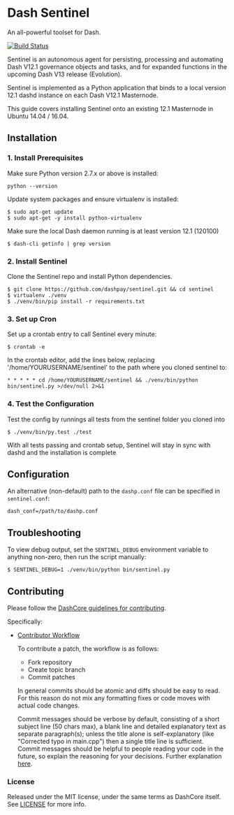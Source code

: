 # Dash Sentinel

An all-powerful toolset for Dash.

[![Build Status](https://travis-ci.org/dashpay/sentinel.svg?branch=master)](https://travis-ci.org/dashpay/sentinel)

Sentinel is an autonomous agent for persisting, processing and automating Dash V12.1 governance objects and tasks, and for expanded functions in the upcoming Dash V13 release (Evolution).

Sentinel is implemented as a Python application that binds to a local version 12.1 dashd instance on each Dash V12.1 Masternode.

This guide covers installing Sentinel onto an existing 12.1 Masternode in Ubuntu 14.04 / 16.04.

## Installation

### 1. Install Prerequisites

Make sure Python version 2.7.x or above is installed:

    python --version

Update system packages and ensure virtualenv is installed:

    $ sudo apt-get update
    $ sudo apt-get -y install python-virtualenv

Make sure the local Dash daemon running is at least version 12.1 (120100)

    $ dash-cli getinfo | grep version

### 2. Install Sentinel

Clone the Sentinel repo and install Python dependencies.

    $ git clone https://github.com/dashpay/sentinel.git && cd sentinel
    $ virtualenv ./venv
    $ ./venv/bin/pip install -r requirements.txt

### 3. Set up Cron

Set up a crontab entry to call Sentinel every minute:

    $ crontab -e

In the crontab editor, add the lines below, replacing '/home/YOURUSERNAME/sentinel' to the path where you cloned sentinel to:

    * * * * * cd /home/YOURUSERNAME/sentinel && ./venv/bin/python bin/sentinel.py >/dev/null 2>&1

### 4. Test the Configuration

Test the config by runnings all tests from the sentinel folder you cloned into

    $ ./venv/bin/py.test ./test

With all tests passing and crontab setup, Sentinel will stay in sync with dashd and the installation is complete

## Configuration

An alternative (non-default) path to the `dashp.conf` file can be specified in `sentinel.conf`:

    dash_conf=/path/to/dashp.conf

## Troubleshooting

To view debug output, set the `SENTINEL_DEBUG` environment variable to anything non-zero, then run the script manually:

    $ SENTINEL_DEBUG=1 ./venv/bin/python bin/sentinel.py

## Contributing

Please follow the [DashCore guidelines for contributing](https://github.com/dashpay/dash/blob/v0.12.1.x/CONTRIBUTING.md).

Specifically:

* [Contributor Workflow](https://github.com/dashpay/dash/blob/v0.12.1.x/CONTRIBUTING.md#contributor-workflow)

    To contribute a patch, the workflow is as follows:

    * Fork repository
    * Create topic branch
    * Commit patches

    In general commits should be atomic and diffs should be easy to read. For this reason do not mix any formatting fixes or code moves with actual code changes.

    Commit messages should be verbose by default, consisting of a short subject line (50 chars max), a blank line and detailed explanatory text as separate paragraph(s); unless the title alone is self-explanatory (like "Corrected typo in main.cpp") then a single title line is sufficient. Commit messages should be helpful to people reading your code in the future, so explain the reasoning for your decisions. Further explanation [here](http://chris.beams.io/posts/git-commit/).

### License

Released under the MIT license, under the same terms as DashCore itself. See [LICENSE](LICENSE) for more info.

